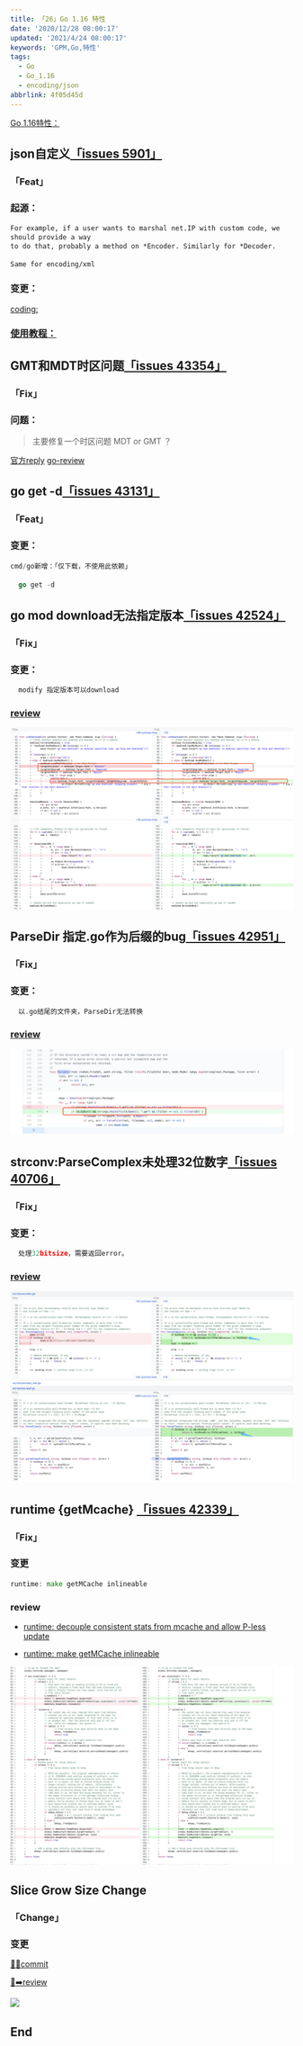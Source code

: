 ```yaml
---
title: 「26」Go 1.16 特性
date: '2020/12/28 08:00:17'
updated: '2021/4/24 08:00:17'
keywords: 'GPM,Go,特性'
tags:
  - Go
  - Go_1.16
  - encoding/json
abbrlink: 4f05d45d
---
```



[Go 1.16特性：](https://golang.org/doc/go1.16)
<!--more -->

## json自定义[「issues 5901」](https://github.com/golang/go/issues/5901)
### 「Feat」
### 起源：

```
For example, if a user wants to marshal net.IP with custom code, we should provide a way
to do that, probably a method on *Encoder. Similarly for *Decoder.

Same for encoding/xml
```

### 变更：

[coding:](https://go-review.googlesource.com/c/go/+/31091)

### [使用教程：](https://github.com/golang/go/issues/5901#issuecomment-566269861)


## GMT和MDT时区问题[「issues 43354」](https://github.com/golang/go/issues/43354)
### 「Fix」

### 问题：
>主要修复一个时区问题 MDT or GMT ？

[官方reply](https://github.com/golang/go/issues/43354#issuecomment-750490418)
[go-review](https://go-review.googlesource.com/c/go/+/280072/)



## go get -d[「issues 43131」](https://github.com/golang/go/issues/43131)
### 「Feat」
### 变更：
```go
cmd/go新增：「仅下载，不使用此依赖」

  go get -d

```
## go mod download无法指定版本[「issues 42524」](https://github.com/golang/go/issues/42524)

### 「Fix」
### 变更：
```go
  modify 指定版本可以download
```

### [review](https://go-review.googlesource.com/c/go/+/270520/)
![](https://raw.githubusercontent.com/crab21/Images/master/clipboard_20201228_011910.png)



## ParseDir 指定.go作为后缀的bug[「issues 42951」](https://github.com/golang/go/issues/42951)

### 「Fix」
### 变更：

```go
  以.go结尾的文件夹，ParseDir无法转换
```

### [review](https://github.com/golang/go/commit/48838c35dc7c8e938a83db66faabf3a51f4adc3d)

![](https://raw.githubusercontent.com/crab21/Images/master/clipboard_20201228_013355.png)




## strconv:ParseComplex未处理32位数字[「issues 40706」](https://github.com/golang/go/issues/40706)

### 「Fix」
### 变更：
```go
  处理32bitsize，需要返回error。
```

### [review](https://go-review.googlesource.com/c/go/+/248219/)
![](https://raw.githubusercontent.com/crab21/Images/master/clipboard_20201228_051536.png)




## runtime {getMcache} [「issues 42339」](https://github.com/golang/go/issues/42339)

### 「Fix」
### 变更

```go
runtime: make getMCache inlineable

```

### review
* [runtime: decouple consistent stats from mcache and allow P-less update](https://go-review.googlesource.com/c/go/+/267158/)

* [runtime: make getMCache inlineable](https://go-review.googlesource.com/c/go/+/267157/)


![](https://raw.githubusercontent.com/crab21/Images/master/clipboard_20201228_081048.png)

## Slice Grow Size Change
### 「Change」

### 变更

[👋👋commit](https://github.com/golang/go/commit/2333c6299f340a5f76a73a4fec6db23ffa388e97)

[👋➡️review](https://go-review.googlesource.com/c/go/+/257338)


![](https://raw.githubusercontent.com/crab21/Images/master/clipboard_20210424_012848.png)


## End